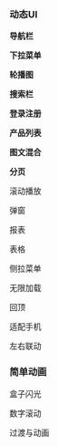 ### 动态UI

**导航栏**

**下拉菜单**

**轮播图**

**搜索栏**

**登录注册**

**产品列表**

**图文混合**

**分页**

滚动播放

弹窗

报表

表格

侧拉菜单

无限加载

回顶

适配手机

左右联动

### 简单动画

盒子闪光

数字滚动

过渡与动画




